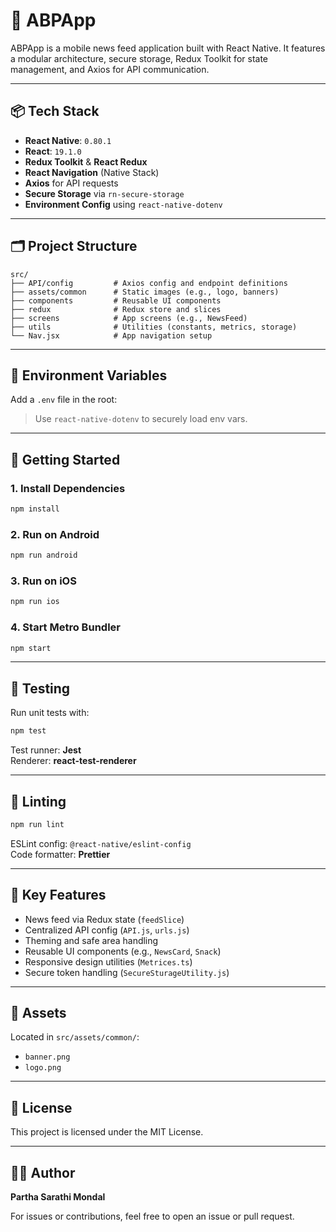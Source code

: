 # 📱 ABPApp

ABPApp is a mobile news feed application built with React Native. It features a modular architecture, secure storage, Redux Toolkit for state management, and Axios for API communication.

---

## 📦 Tech Stack

- **React Native**: `0.80.1`
- **React**: `19.1.0`
- **Redux Toolkit** & **React Redux**
- **React Navigation** (Native Stack)
- **Axios** for API requests
- **Secure Storage** via `rn-secure-storage`
- **Environment Config** using `react-native-dotenv`

---

## 🗂️ Project Structure

```
src/
├── API/config         # Axios config and endpoint definitions
├── assets/common      # Static images (e.g., logo, banners)
├── components         # Reusable UI components
├── redux              # Redux store and slices
├── screens            # App screens (e.g., NewsFeed)
├── utils              # Utilities (constants, metrics, storage)
└── Nav.jsx            # App navigation setup
```

---

## 🔧 Environment Variables

Add a `.env` file in the root:

> Use `react-native-dotenv` to securely load env vars.

---

## 🚀 Getting Started

### 1. Install Dependencies

```bash
npm install
```

### 2. Run on Android

```bash
npm run android
```

### 3. Run on iOS

```bash
npm run ios
```

### 4. Start Metro Bundler

```bash
npm start
```

---

## 🧪 Testing

Run unit tests with:

```bash
npm test
```

Test runner: **Jest**  
Renderer: **react-test-renderer**

---

## 🧹 Linting

```bash
npm run lint
```

ESLint config: `@react-native/eslint-config`  
Code formatter: **Prettier**

---

## 📱 Key Features

- News feed via Redux state (`feedSlice`)
- Centralized API config (`API.js`, `urls.js`)
- Theming and safe area handling
- Reusable UI components (e.g., `NewsCard`, `Snack`)
- Responsive design utilities (`Metrices.ts`)
- Secure token handling (`SecureSturageUtility.js`)

---

## 📸 Assets

Located in `src/assets/common/`:

- `banner.png`
- `logo.png`

---

## 📄 License

This project is licensed under the MIT License.

---

## 🙋‍♂️ Author

**Partha Sarathi Mondal**

For issues or contributions, feel free to open an issue or pull request.
